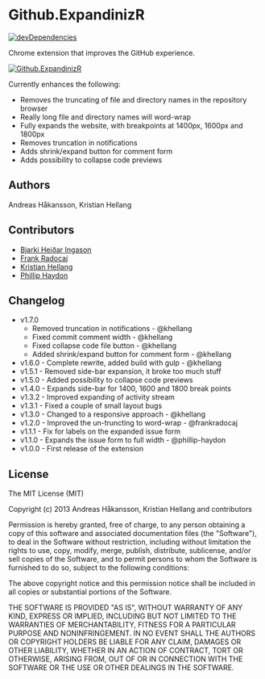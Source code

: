 # Github.ExpandinizR

[![devDependencies](http://img.shields.io/david/dev/thecodejunkie/github.expandinizr.svg?style=flat)](https://david-dm.org/thecodejunkie/github.expandinizr#info=devDependencies)

Chrome extension that improves the GitHub experience.

[![Github.ExpandinizR](https://developer.chrome.com/webstore/images/ChromeWebStore_Badge_v2_340x96.png)](https://chrome.google.com/webstore/detail/cbehdjjcilgnejbpnjhobkiiggkedfib)

Currently enhances the following:

- Removes the truncating of file and directory names in the repository browser
- Really long file and directory names will word-wrap
- Fully expands the website, with breakpoints at 1400px, 1600px and 1800px
- Removes truncation in notifications
- Adds shrink/expand button for comment form
- Adds possibility to collapse code previews

## Authors

Andreas Håkansson, Kristian Hellang

## Contributors

- [Bjarki Heiðar Ingason](https://github.com/bjarki)
- [Frank Radocaj](https://github.com/frankradocaj)
- [Kristian Hellang](https://github.com/khellang)
- [Phillip Haydon](https://github.com/phillip-haydon)
 
## Changelog

- v1.7.0
	- Removed truncation in notifications - @khellang
	- Fixed commit comment width - @khellang
	- Fixed collapse code file button - @khellang
	- Added shrink/expand button for comment form - @khellang
- v1.6.0 - Complete rewrite, added build with gulp - @khellang
- v1.5.1 - Removed side-bar expansion, it broke too much stuff
- v1.5.0 - Added possibility to collapse code previews
- v1.4.0 - Expands side-bar for 1400, 1600 and 1800 break points
- v1.3.2 - Improved expanding of activity stream
- v1.3.1 - Fixed a couple of small layout bugs
- v1.3.0 - Changed to a responsive approach - @khellang
- v1.2.0 - Improved the un-truncting to word-wrap - @frankradocaj
- v1.1.1 - Fix for labels on the expanded issue form
- v1.1.0 - Expands the issue form to full width - @phillip-haydon
- v1.0.0 - First release of the extension

## License

The MIT License (MIT)

Copyright (c) 2013 Andreas Håkansson, Kristian Hellang and contributors

Permission is hereby granted, free of charge, to any person obtaining a copy
of this software and associated documentation files (the "Software"), to deal
in the Software without restriction, including without limitation the rights
to use, copy, modify, merge, publish, distribute, sublicense, and/or sell
copies of the Software, and to permit persons to whom the Software is
furnished to do so, subject to the following conditions:

The above copyright notice and this permission notice shall be included in
all copies or substantial portions of the Software.

THE SOFTWARE IS PROVIDED "AS IS", WITHOUT WARRANTY OF ANY KIND, EXPRESS OR
IMPLIED, INCLUDING BUT NOT LIMITED TO THE WARRANTIES OF MERCHANTABILITY,
FITNESS FOR A PARTICULAR PURPOSE AND NONINFRINGEMENT. IN NO EVENT SHALL THE
AUTHORS OR COPYRIGHT HOLDERS BE LIABLE FOR ANY CLAIM, DAMAGES OR OTHER
LIABILITY, WHETHER IN AN ACTION OF CONTRACT, TORT OR OTHERWISE, ARISING FROM,
OUT OF OR IN CONNECTION WITH THE SOFTWARE OR THE USE OR OTHER DEALINGS IN
THE SOFTWARE.
